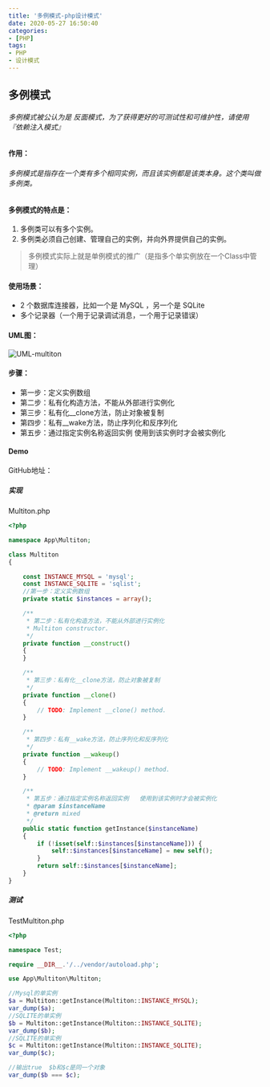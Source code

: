 ```yaml
---
title: '多例模式-php设计模式'
date: 2020-05-27 16:50:40
categories:
- [PHP]
tags:
- PHP
- 设计模式
---
```




## 多例模式

###### 多例模式被公认为是 反面模式，为了获得更好的可测试性和可维护性，请使用『依赖注入模式』



#### 作用：

###### 多例模式是指存在一个类有多个相同实例，而且该实例都是该类本身。这个类叫做多例类。



#### 多例模式的特点是：

   1. 多例类可以有多个实例。
   2. 多例类必须自己创建、管理自己的实例，并向外界提供自己的实例。
> 多例模式实际上就是单例模式的推广（是指多个单实例放在一个Class中管理）



#### 使用场景：

   * 2 个数据库连接器，比如一个是 MySQL ，另一个是 SQLite
   * 多个记录器（一个用于记录调试消息，一个用于记录错误）



#### UML图：

![UML-multiton](https://could-res-1252778021.cos.ap-shanghai.myqcloud.com/img/UML-multiton.png)



#### 步骤：

- 第一步：定义实例数组
- 第二步：私有化构造方法，不能从外部进行实例化
- 第三步：私有化__clone方法，防止对象被复制
- 第四步：私有__wake方法，防止序列化和反序列化
- 第五步：通过指定实例名称返回实例   使用到该实例时才会被实例化



#### Demo

GitHub地址：

##### 实现

Multiton.php

```php
<?php

namespace App\Multiton;

class Multiton
{

    const INSTANCE_MYSQL = 'mysql';
    const INSTANCE_SQLITE = 'sqlist';
    //第一步：定义实例数组
    private static $instances = array();

    /**
     * 第二步：私有化构造方法，不能从外部进行实例化
     * Multiton constructor.
     */
    private function __construct()
    {
    }

    /**
     * 第三步：私有化__clone方法，防止对象被复制
     */
    private function __clone()
    {
        // TODO: Implement __clone() method.
    }

    /**
     * 第四步：私有__wake方法，防止序列化和反序列化
     */
    private function __wakeup()
    {
        // TODO: Implement __wakeup() method.
    }

    /**
     * 第五步：通过指定实例名称返回实例   使用到该实例时才会被实例化
     * @param $instanceName
     * @return mixed
     */
    public static function getInstance($instanceName)
    {
        if (!isset(self::$instances[$instanceName])) {
            self::$instances[$instanceName] = new self();
        }
        return self::$instances[$instanceName];
    }
}
```



##### 测试

TestMultiton.php

```php
<?php

namespace Test;

require __DIR__.'/../vendor/autoload.php';

use App\Multiton\Multiton;

//Mysql的单实例
$a = Multiton::getInstance(Multiton::INSTANCE_MYSQL);
var_dump($a);
//SQLITE的单实例
$b = Multiton::getInstance(Multiton::INSTANCE_SQLITE);
var_dump($b);
//SQLITE的单实例
$c = Multiton::getInstance(Multiton::INSTANCE_SQLITE);
var_dump($c);

//输出true  $b和$c是同一个对象
var_dump($b === $c);
```



